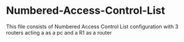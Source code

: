 # Numbered-Access-Control-List
This file consists of Numbered Access Control List configuration with 3 routers acting a as a pc and a R1 as a router
